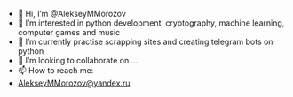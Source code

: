 - 👋 Hi, I’m @AlekseyMMorozov
- 👀 I’m interested in python development, cryptography, machine learning, computer games and music
- 🌱 I’m currently practise scrapping sites and creating telegram bots on python
- 💞️ I’m looking to collaborate on ...
- 📫 How to reach me:
- AlekseyMMorozov@yandex.ru

<!---
AlekseyMMorozov/AlekseyMMorozov is a ✨ special ✨ repository because its `README.md` (this file) appears on your GitHub profile.
You can click the Preview link to take a look at your changes.
--->
